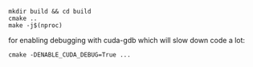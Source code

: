 ```
mkdir build && cd build
cmake ..
make -j$(nproc)
```

for enabling debugging with cuda-gdb which will slow down code a lot:
```
cmake -DENABLE_CUDA_DEBUG=True ...
```